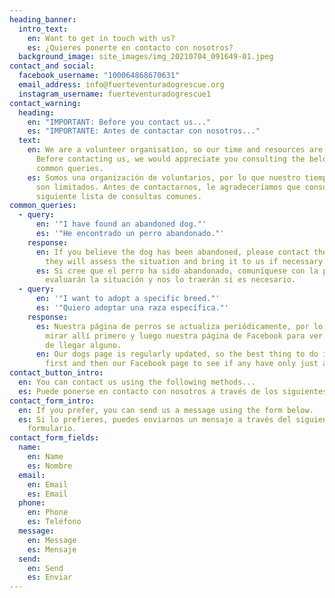 ```yaml
---
heading_banner:
  intro_text:
    en: Want to get in touch with us?
    es: ¿Quieres ponerte en contacto con nosotros?
  background_image: site_images/img_20210704_091649-01.jpeg
contact_and social:
  facebook_username: "100064868670631"
  email_address: info@fuerteventuradogrescue.org
  instagram_username: fuerteventuradogrescue1
contact_warning:
  heading:
    en: "IMPORTANT: Before you contact us..."
    es: "IMPORTANTE: Antes de contactar con nosotros..."
  text:
    en: We are a volunteer organisation, so our time and resources are limited.
      Before contacting us, we would appreciate you consulting the below list of
      common queries.
    es: Somos una organización de voluntarios, por lo que nuestro tiempo y recursos
      son limitados. Antes de contactarnos, le agradeceríamos que consultara la
      siguiente lista de consultas comunes.
common_queries:
  - query:
      en: '"I have found an abandoned dog."'
      es: '"He encontrado un perro abandonado."'
    response:
      en: If you believe the dog has been abandoned, please contact the police and
        they will assess the situation and bring it to us if necessary.
      es: Si cree que el perro ha sido abandonado, comuníquese con la policía y ellos
        evaluarán la situación y nos lo traerán si es necesario.
  - query:
      en: '"I want to adopt a specific breed."'
      es: '"Quiero adoptar una raza específica."'
    response:
      es: Nuestra página de perros se actualiza periódicamente, por lo que lo mejor es
        mirar allí primero y luego nuestra página de Facebook para ver si acaba
        de llegar alguno.
      en: Our dogs page is regularly updated, so the best thing to do is look there
        first and then our Facebook page to see if any have only just arrived.
contact_button_intro:
  en: You can contact us using the following methods...
  es: Puede ponerse en contacto con nosotros a través de los siguientes métodos...
contact_form_intro:
  en: If you prefer, you can send us a message using the form below.
  es: Si lo prefieres, puedes enviarnos un mensaje a través del siguiente
    formulario.
contact_form_fields:
  name:
    en: Name
    es: Nombre
  email:
    en: Email
    es: Email
  phone:
    en: Phone
    es: Teléfono
  message:
    en: Message
    es: Mensaje
  send:
    en: Send
    es: Enviar
---
```

